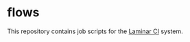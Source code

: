 # flows

This repository contains job scripts for the [Laminar CI](https://github.com/ohwgiles/laminar) system.
